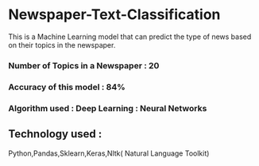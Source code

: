 # Newspaper-Text-Classification
This is a Machine Learning model that can predict the type of news based on their topics in the newspaper. 
### Number of Topics in a Newspaper : 20
### Accuracy of this model : 84%
### Algorithm used : Deep Learning : Neural Networks
## Technology used : 
Python,Pandas,Sklearn,Keras,Nltk(
Natural Language Toolkit)
